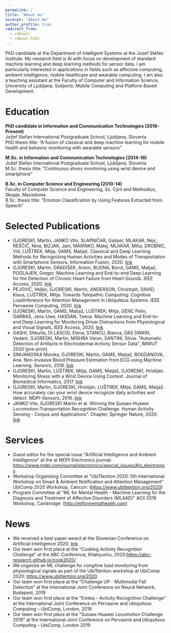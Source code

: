 ```yaml
---
permalink: /
title: "About me"
excerpt: "About me"
author_profile: true
redirect_from: 
  - /about/
  - /about.html
---
```


PhD candidate at the Department of Intelligent Systems at the Jozef Stefan Institute. My research field is AI with focus on development of standard machine learning and deep learning methods for sensor data. I am particularly interested in applications in fields such as affective computing, ambient intelligence, mobile healthcare and wearable computing. I am also a teaching assistant at the Faculty of Computer and Information Science, University of Ljubljana. Subjects: Mobile Computing and Platform Based Development.<br/>


Education
======
**PhD candidate in Information and Communication Technologies (2016-Present)**<br/>
Jožef Stefan International Postgraduate School, Ljubljana, Slovenia<br/>
PhD thesis title: “A fusion of classical and deep machine learning for mobile health and behavior monitoring with wearable sensors”<br/>

**M.Sc. in Information and Communication Technologies (2014-16)**<br/>
Jožef Stefan International Postgraduate School, Ljubljana, Slovenia<br/>
M.Sc. thesis title: “Continuous stress monitoring using wrist device and smartphone”<br/>

**B.Sc. in Computer Science and Engineering (2010-14)**<br/>
Faculty of Computer Science and Engineering, Ss. Cyril and Methodius, Skopje, Macedonia<br/>
B.Sc. thesis title: "Emotion Classification by Using Features Extracted from Speech"<br/>

Selected Publications
======
* GJORESKI, Martin, JANKO Vito, SLAPNIČAR, Gašper, MLAKAR, Nejc, REŠČIČ, Nina, BIZJAK, Jani, MARINKO, Matej, MLAKAR, Miha, DROBNIC, Vid, LUŠTREK, Mitja, GAMS, Matjaž. Classical and Deep Learning Methods for Recognizing Human Activities and Modes of Transportation with Smartphone Sensors. Information Fusion, 2020. [link](https://martingjoreski.github.io/files/InfFusion.pdf)
* GJORESKI, Martin, GRADIŠEK, Anton, BUDNA, Borut, GAMS, Matjaž, POGLAJEN, Gregor. Machine Learning and End-to-end Deep Learning for the Detection of Chronic Heart Failure from Heart Sounds. IEEE Access, 2020. [link](https://martingjoreski.github.io/files/08967080.pdf)
* PEJOVIĆ, Veljko, GJORESKI, Martin, ANDERSON, Christoph, DAVID, Klaus, LUŠTREK, Mitja. Towards Telepathic Computing: Cognitive LoadInference for Attention Management in Ubiquitous Systems. IEEE Pervasive Computing, 2020. [link](https://martingjoreski.github.io/files/09067018.pdf)
* GJORESKI, Martin, GAMS, Matjaž, LUŠTREK, Mitja, GENC Pelin, GARBAS, Jens-Uwe, HASSAN, Teena. Machine Learning and End-to-end Deep Learning for Monitoring Driver Distractions from Physiological and Visual Signals. IEEE Access, 2020. [link](https://martingjoreski.github.io/files/09062481.pdf)
* GASHI, Shkurta, DI LASCIO, Elena, STANCU, Bianca, DAS SWAIN, Vedant, GJORESKI, Martin, MISHRA Varun, SANTINI, Silvia. "Automatic Detection of Artifacts in Electrodermal Activity Sensor Data", IMWUT 2020 [pre-print].
* SIMJANOSKA Monika, GJORESKI, Martin, GAMS, Matjaž, BOGDANOVA, Ana. Non-invasive Blood Pressure Estimation from ECG using Machine Learning. Sensors, 2018. [link](https://martingjoreski.github.io/files/sensors-18-01160.pdf)
* GJORESKI, Martin, LUŠTREK, Mitja, GAMS, Matjaž, GJORESKI, Hristijan. Monitoring Stress with a Wrist Device Using Context. Journal of Biomedical Informatics, 2017. [link](https://martingjoreski.github.io/files/1-s2.0-S1532046417301855-main.pdf)
* GJORESKI, Martin, GJORESKI, Hristijan, LUŠTREK, Mitja, GAMS, Matjaž. How accurately can your wrist device recognize daily activities and detect. MDPI-Sensors, 2016. [link](https://martingjoreski.github.io/files/sensors-16-00800.pdf)
* JANKO Vito, GJORESKI Martin et al. Winning the Sussex-Huawei Locomotion-Transportation Recognition Challenge. Human Activity Sensing - Corpus and Applications”. Chapter, Springer Nature, 2020. [link](https://link.springer.com/chapter/10.1007/978-3-030-13001-5_15)


Services
======
* Guest editor for the special issue "Artificial Intelligence and Ambient Intelligence" at the at MDPI Electronics journal: <https://www.mdpi.com/journal/electronics/special_issues/AIs_electronics>
* Workshop Organising Committee at "UbiTtention 2020: 5th International Workshop on
Smart & Ambient Notification and Attention Management" UbiComp 2020 Workshop, Cancun: (<https://www.ubittention.org/2020>)
* Program Committee at "ML for Mental Health - Machine Learning for the Diagnosis and Treatment of Affective Disorders (ML4AD)"
ACII 2019 Workshop, Cambridge: (<http://mlformentalhealth.com>)<br/>


News
======
* We received a best paper award at the Slovenian Conference on Artificial Intelligence 2020: [link](https://martingjoreski.github.io/files/Gjoreski-Bayesian-IS2020_Final.pdf)
* Our team won first place at the “Cooking Activity Recognition Challenge” at the ABC Conference, Kitakyushu, 2020:https://abc-research.github.io/cook2020/
* We organize an ML challenge for congitive load monitoring from physiological signals as part of the UbiTtention workshop at UbiComp 2020: <https://www.ubittention.org/2020>
* Our team won first place at the “Challenge UP - Multimodal Fall Detection” at the International Joint Conference on Neural Network, Budapest, 2019
* Our team won first place at the “Emteq – Activity Recognition Challenge” at the International Joint Conference on Pervasive and Ubiquitous Computing – UbiComp, London, 2019
* Our team won first place at the “Sussex-Huawei Locomotion Challenge 2019” at the International Joint Conference on Pervasive and Ubiquitous Computing – UbiComp, London 2019

<!---
Datasets
======
* Labeled datasets for cognitive-load monitoring with wearable device: [link](https://martingjoreski.github.io/files/CogDatasets.zip)
* The datasets can be used only for research purposes. 
* Ref: Gjoreski, M., Luštrek, M., & Pejović, V. (2018, October). My Watch Says I'm Busy: Inferring Cognitive Load with Low-Cost Wearables. In Proceedings of the 2018 ACM International Joint Conference and 2018 International Symposium on Pervasive and Ubiquitous Computing and Wearable Computers (pp. 1234-1240).
-->


